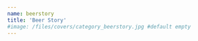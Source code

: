 ```yaml
---
name: beerstory
title: 'Beer Story'
#image: /files/covers/category_beerstory.jpg #default empty
---
```


